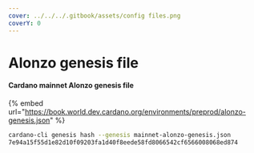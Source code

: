 ```yaml
---
cover: ../../../.gitbook/assets/config files.png
coverY: 0
---
```


# Alonzo genesis file

#### Cardano mainnet Alonzo genesis file

{% embed url="https://book.world.dev.cardano.org/environments/preprod/alonzo-genesis.json" %}

```bash
cardano-cli genesis hash --genesis mainnet-alonzo-genesis.json
7e94a15f55d1e82d10f09203fa1d40f8eede58fd8066542cf6566008068ed874
```
